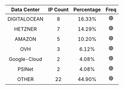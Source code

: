 | Data Center | IP Count | Percentage | Freq |
|:------------:|:--------:|:-----------:|:-----:|
| DIGITALOCEAN | 8 | 16.33% | 🟢 |
| HETZNER | 7 | 14.29% | 🟢 |
| AMAZON | 5 | 10.20% | 🟢 |
| OVH | 3 | 6.12% | 🟢 |
| Google-Cloud | 2 | 4.08% | 🟢 |
| PSINet | 2 | 4.08% | 🟢 |
| OTHER | 22 | 44.90% | 🟢 |